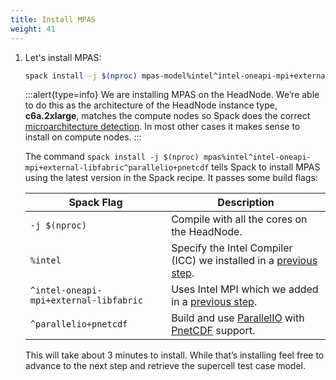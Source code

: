 ```yaml
---
title: Install MPAS
weight: 41
--- 
```


1. Let's install MPAS:

    ```bash
    spack install -j $(nproc) mpas-model%intel^intel-oneapi-mpi+external-libfabric^parallelio+pnetcdf
    ```

    :::alert{type=info}
    We are installing MPAS on the HeadNode. We’re able to do this as the architecture of the HeadNode instance type, **c6a.2xlarge**, matches the compute nodes so Spack does the correct [microarchitecture detection](https://spack.readthedocs.io/en/latest/basic_usage.html#support-for-specific-microarchitectures). In most other cases it makes sense to install on compute nodes.
    :::

    The command `spack install -j $(nproc) mpas%intel^intel-oneapi-mpi+external-libfabric^parallelio+pnetcdf` tells Spack to install MPAS using the latest version in the Spack recipe. It passes some build flags:

    | Spack Flag                             | Description |
    | -------------------------------------- | ----------- |
    | `-j $(nproc)`                          | Compile with all the cores on the HeadNode. |
    | `%intel`                               | Specify the Intel Compiler (ICC) we installed in a [previous step](/content/1-create-cluster/e-install-intel/index.en.md). |
    | `^intel-oneapi-mpi+external-libfabric` | Uses Intel MPI which we added in a [previous step](/content/1-create-cluster/e-install-intel/index.en.md). |
    | `^parallelio+pnetcdf`                  | Build and use [ParallelIO](https://ncar.github.io/ParallelIO/) with [PnetCDF](https://parallel-netcdf.github.io/) support. |

    This will take about 3 minutes to install. While that’s installing feel free to advance to the next step and retrieve the supercell test case model.
